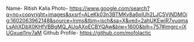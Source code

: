 Name- Ritish Kalia
Photo- https://www.google.com/search?q=no+copyright+images&sxsrf=ALeKk03n3BTMKv8a6pIUh2LJC5VjNDMOig:1602063962148&source=lnms&tbm=isch&sa=X&ved=2ahUKEwiR7vuqmaLsAhXDbX0KHfVBBgMQ_AUoAXoECBYQAw&biw=1600&bih=757#imgrc=jXUGxuel1ny7aM
Github Profile- https://github.com/mofolactic
